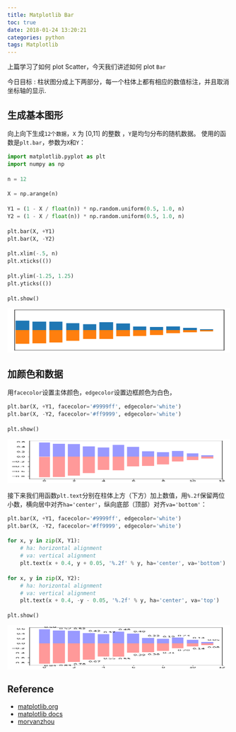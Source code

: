 ```yaml
---
title: Matplotlib Bar
toc: true
date: 2018-01-24 13:20:21
categories: python
tags: Matplotlib
---
```


上篇学习了如何 plot Scatter，今天我们讲述如何 plot `Bar`

<!-- more -->

今日目标 : 柱状图分成上下两部分，每一个柱体上都有相应的数值标注，并且取消坐标轴的显示.

## 生成基本图形

向上向下生成`12个数据`，`X` 为 [0,11] 的整数 ，`Y`是均匀分布的随机数据。 使用的函数是`plt.bar`，参数为`X`和`Y`：


```python
import matplotlib.pyplot as plt
import numpy as np

n = 12

X = np.arange(n)

Y1 = (1 - X / float(n)) * np.random.uniform(0.5, 1.0, n)
Y2 = (1 - X / float(n)) * np.random.uniform(0.5, 1.0, n)

plt.bar(X, +Y1)
plt.bar(X, -Y2)

plt.xlim(-.5, n)
plt.xticks(())

plt.ylim(-1.25, 1.25)
plt.yticks(())

plt.show()
```

<div class="limg1">
<img src="/images/python/matplotlib-9-bar-1-output_1_0.png" height="100" width="550" />
</div>

## 加颜色和数据

用`facecolor`设置主体颜色，`edgecolor`设置边框颜色为白色，

```python
plt.bar(X, +Y1, facecolor='#9999ff', edgecolor='white')
plt.bar(X, -Y2, facecolor='#ff9999', edgecolor='white')

plt.show()
```

<div class="limg1">
<img src="/images/python/matplotlib-9-bar-2-output_3_0.png" height="100" width="550" />
</div>

接下来我们用函数`plt.text`分别在柱体上方（下方）加上数值，用`%.2f`保留两位小数，横向居中对齐`ha='center'`，纵向底部（顶部）对齐`va='bottom'`：


```python
plt.bar(X, +Y1, facecolor='#9999ff', edgecolor='white')
plt.bar(X, -Y2, facecolor='#ff9999', edgecolor='white')

for x, y in zip(X, Y1):
    # ha: horizontal alignment
    # va: vertical alignment
    plt.text(x + 0.4, y + 0.05, '%.2f' % y, ha='center', va='bottom')

for x, y in zip(X, Y2):
    # ha: horizontal alignment
    # va: vertical alignment
    plt.text(x + 0.4, -y - 0.05, '%.2f' % y, ha='center', va='top')
    
plt.show()
```

<div class="limg1">
<img src="/images/python/matplotlib-9-bar-3-output_5_0.png" height="100" width="550" />
</div>

[img1]: /images/python/matplotlib-9-bar-1-output_1_0.png
[img2]: /images/python/matplotlib-9-bar-2-output_3_0.png
[img3]: /images/python/matplotlib-9-bar-3-output_5_0.png

## Reference

- [matplotlib.org][1]
- [matplotlib docs][2]
- [morvanzhou][3]

[1]: https://matplotlib.org/
[2]: https://matplotlib.org/contents.html
[3]: https://morvanzhou.github.io


